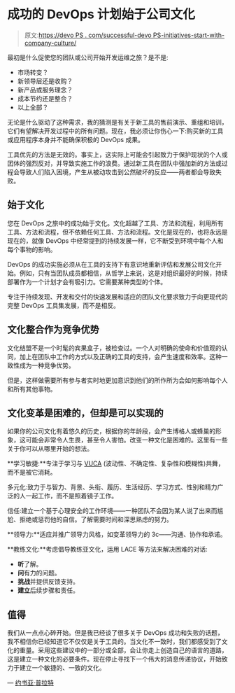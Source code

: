 # 成功的 DevOps 计划始于公司文化

> 原文:[https://devo PS . com/successful-devo PS-initiatives-start-with-company-culture/](https://devops.com/successful-devops-initiatives-start-with-company-culture/)

最初是什么促使您的团队或公司开始开发运维之旅？是不是:

*   市场转变？
*   新领导层还是收购？
*   新产品或服务理念？
*   成本节约还是整合？
*   以上全部？

无论是什么驱动了这种需求，我的猜测是有关于新工具的售前演示、重组和培训，它们有望解决开发过程中的所有问题。现在，我必须让你伤心一下:购买新的工具或应用程序本身并不能确保积极的 DevOps 成果。

工具优先的方法是无效的。事实上，这实际上可能会引起致力于保护现状的个人或团体的强烈反对，并导致实施工作的浪费。通过新工具在团队中强加新的方法或过程会导致人们陷入困境，产生从被动攻击到公然破坏的反应——两者都会导致失败。

## **始于文化**

您在 DevOps 之旅中的成功始于文化。文化超越了工具、方法和流程，利用所有工具、方法和流程，但不依赖任何工具、方法和流程。文化是现在的，也将永远是现在的，就像 DevOps 中经常提到的持续发展一样，它不断受到环境中每个人和每个事物的影响。

DevOps 的成功实施必须从在工具的支持下有意识地重新评估和发展公司文化开始。例如，只有当团队成员都相信，从哲学上来说，这是对组织最好的时候，持续部署作为一个计划才会有吸引力。它需要某种类型的个体。

专注于持续发现、开发和交付的快速发展和适应的团队文化要求致力于向更现代的完整 DevOps 工具集发展，而不是相反。

## **文化整合作为竞争优势**

文化结盟不是一个时髦的宾果盒子，被检查过。一个人对明确的使命和价值观的认同，加上在团队中工作的方式以及正确的工具的支持，会产生速度和效率。这种一致性成为一种竞争优势。

但是，这样做需要所有参与者实时地更加意识到他们的所作所为会如何影响每个人和所有其他事物。

## **文化变革是困难的，但却是可以实现的**

如果你的公司文化有着悠久的历史，根据你的年龄段，会产生博格人或蜂巢的形象，这可能会非常令人生畏，甚至令人害怕。改变一种文化是困难的。这里有一些关于你可以从哪里开始的想法。

**学习敏捷:**专注于学习与 [VUCA](https://en.wikipedia.org/wiki/Volatility,_uncertainty,_complexity_and_ambiguity) (波动性、不确定性、复杂性和模糊性)共舞，而不是被它消耗。

多元化:致力于与智力、背景、头衔、履历、生活经历、学习方式、性别和精力广泛的人一起工作，而不是照着镜子工作。

信任:建立一个基于心理安全的工作环境——一种团队不会因为某人说了出来而尴尬、拒绝或惩罚他的自信。了解需要时间和深思熟虑的努力。

**领导力:**适应并推广领导力风格，如变革领导力的 3c——沟通、协作和承诺。

**教练文化:**考虑倡导教练亚文化，运用 LACE 等方法来解决困难的对话:

*   **听**了解。
*   **问**有力的问题。
*   **挑战**并提供反馈支持。
*   **建立**后续步骤和责任。

## **值得**

我们从一点点心碎开始。但是我已经谈了很多关于 DevOps 成功和失败的话题，我不相信你已经知道它不仅仅是关于工具的。当文化不一致时，我们都感受到了文化的重量。采用这些建议中的一部分或全部，会让你走上创造自己的语言的道路，这是建立一种文化的必要条件。现在停止寻找下一个伟大的消息传递协议，开始致力于建立一个敏捷的、一致的文化。

— [约书亚·普拉特](https://devops.com/author/joshua-platt/)
